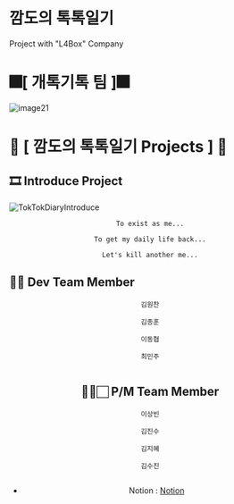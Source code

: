 # 깜도의 톡톡일기
Project with "L4Box" Company

# 🎆[ **개톡기톡 팀** ]🎆
![image21](https://github.com/KingOneChance/TokTokDiary/assets/49630123/6a61be51-8dfe-413c-b929-a8dda75ac76e)
#
# 💾 [ **깜도의 톡톡일기 Projects** ] 💾
## 🎞️ **Introduce Project**
![TokTokDiaryIntroduce](https://github.com/KingOneChance/TokTokDiary/assets/49630123/b51b2582-fb4d-487d-939c-14882a67c781)
     
<div align = "center">



```      
To exist as me...

To get my daily life back...

Let's kill another me...
```
</div>


## 💁🏻 Dev Team Member 
<div align = "center">



```
김원찬

김종훈

이동협

최민주


```
  
## 💁‍♂️🏻 P/M Team Member 
<div align = "center">



```
이상빈

김진수

김지혜

김수진


```
</div>

* Notion : [Notion](https://topaz-mantis-c3b.notion.site/Team-Relax-Box-0c84487b632e43e79223cae4f1cbf232)

